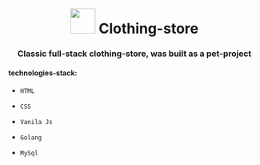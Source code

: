 <h1 align="center"><img width="50px" src="https://cdn-icons-png.flaticon.com/512/4437/4437625.png" />  Clothing-store</h1>

<h3 align="center">Classic full-stack clothing-store, was built as a pet-project</h3>

#### technologies-stack:

<ul>

<li>

  ``` HTML ```

</li>
<li>

  ``` CSS ```

</li>
<li>

  ``` Vanila Js ```

</li>
<li>

  ``` Golang ```

</li>
<li>

  ``` MySql ```

</li>

</ul>
